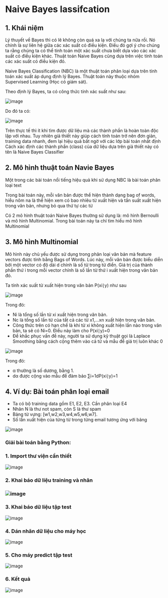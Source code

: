 # Naive Bayes lassifcation
## 1. Khái niệm
Lý thuyết về Bayes thì có lẽ không còn quá xa lạ với chúng ta nữa rồi. Nó chính là sự liên hệ giữa các xác suất có điều kiện. Điều đó gợi ý cho chúng ta rằng chúng ta có thể tính toán một xác suất chưa biết dựa vào các xác suất có điều kiện khác. Thuật toán Naive Bayes cũng dựa trên việc tính toán các xác suất có điều kiện đó.

Naive Bayes Classification (NBC) là một thuật toán phân loại dựa trên tính toán xác suất áp dụng định lý Bayes. Thuật toán này thuộc nhóm Supervised Learning (Học có giám sát).

Theo định lý Bayes, ta có công thức tính xác suất như sau:

![image](https://user-images.githubusercontent.com/64195026/138584852-8edc0903-38cc-40ae-ac83-f48285d328d4.png)

Do đó ta có:

![image](https://user-images.githubusercontent.com/64195026/138584857-e88cb726-add6-4ab9-ac42-43bc4bab27ab.png)

Trên thực tế thì ít khi tìm được dữ liệu mà các thành phần là hoàn toàn độc lập với nhau. Tuy nhiên giả thiết này giúp cách tính toán trở nên đơn giản, training data nhanh, đem lại hiệu quả bất ngờ với các lớp bài toán nhất định
Cách xác định các thành phần (class) của dữ liệu dựa trên giả thiết này có tên là Naive Bayes Classifier

## 2. Mô hình thuật toán Navie Bayes
Một trong các bài toán nổi tiếng hiệu quả khi sử dụng NBC là bài toán phân loại text

Trong bài toán này, mỗi văn bản được thể hiện thành dạng bag of words, hiểu nôm na là thể hiện xem có bao nhiêu từ xuất hiện và tần suất xuất hiện trong văn bản, nhưng bỏ qua thứ tự các từ

Có 2 mô hình thuật toán Naive Bayes thường sử dụng là: mô hình Bernoulli và mô hình Multinomial. Trong bài toán này ta chỉ tìm hiểu mô hình Multinomial

## 3. Mô hình Multinomial
Mô hình này chủ yếu được sử dụng trong phân loại văn bản mà feature vectors được tính bằng Bags of Words. Lúc này, mỗi văn bản được biểu diễn bởi một vector có độ dài d chính là số từ trong từ điển. Giá trị của thành phần thứ i trong mỗi vector chính là số lần từ thứ i xuất hiện trong văn bản đó.

Ta tính xác suất từ xuất hiện trong văn bản P(xi∣y) như sau

![image](https://user-images.githubusercontent.com/64195026/138584866-ec219cf2-be2d-4315-940f-560e99d9f01d.png)

Trong đó:
+ Ni là tổng số lần từ xi xuất hiện trong văn bản.
+ Nc là tổng số lần từ của tất cả các từ x1,…xn xuất hiện trong văn bản.
+ Công thức trên có hạn chế là khi từ xi không xuất hiện lần nào trong văn bản, ta sẽ có Ni=0. Điều này làm cho P(xi∣y)=0
+ Để khắc phục vấn đề này, người ta sử dụng kỹ thuật gọi là Laplace Smoothing bằng cách cộng thêm vào cả tử và mẫu để giá trị luôn khác 0


![image](https://user-images.githubusercontent.com/64195026/138584921-218189bd-7a61-4dc9-8e8f-c055236d2254.png)

Trong đó:
+ α thường là số dương, bằng 1.
+ dα được cộng vào mẫu để đảm bảo ∑i=1dP(xi∣y)=1

## 4. Ví dụ: Bài toán phân loại email
+ Ta có bộ training data gồm E1, E2, E3. Cần phân loại E4
+ Nhãn N là thư not spam, còn S là thư spam
+ Bảng từ vựng: [w1,w2,w3,w4,w5,w6,w7].
+ Số lần xuất hiện của từng từ trong từng email tương ứng với bảng

![image](https://user-images.githubusercontent.com/64195026/138584948-104aae7a-4e76-4254-813d-1acac918e93a.png)


### Giải bài toán bằng Python:

### 1. Import thư viện cần thiết

![image](https://user-images.githubusercontent.com/64195026/138584976-3c290952-8435-41e4-8e8e-0868388dc525.png)

### 2. Khai báo dữ liệu training và nhãn

### ![image](https://user-images.githubusercontent.com/64195026/138584988-ab69910e-3678-4863-8887-2812de577a27.png)

### 3. Khai báo dữ liệu tập test

![image](https://user-images.githubusercontent.com/64195026/138584998-7f44606b-768a-459d-9175-74bb0734ae69.png)

### 4. Dán nhãn dữ liệu cho máy học

![image](https://user-images.githubusercontent.com/64195026/138585009-84684615-14c6-46d9-a7b2-5b5d738ae43a.png)


### 5. Cho máy predict tập test

![image](https://user-images.githubusercontent.com/64195026/138585057-8726f63b-3a79-4d80-94f5-e355049d8e28.png)

### 6. Kết quả

![image](https://user-images.githubusercontent.com/64195026/138585073-755fe918-7839-4f6f-89d4-dbf73e88cdd0.png)



